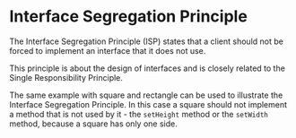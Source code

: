 
# Interface Segregation Principle

The Interface Segregation Principle (ISP) states that a client should not be forced to implement
an interface that it does not use.

This principle is about the design of interfaces and is closely related to the Single Responsibility Principle.

The same example with square and rectangle can be used to illustrate the Interface Segregation Principle.
In this case a square should not implement a method that is not used by it - the `setHeight` method or the `setWidth` method,
because a square has only one side.
